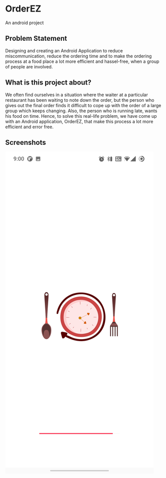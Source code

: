 # OrderEZ
An android project


## Problem Statement

Designing and creating an Android Application to reduce miscommunication, reduce the ordering time and to make the ordering process at a food place a lot more efficient and hassel-free, when a group of people are involved.


## What is this project about?

We often find ourselves in a situation where the waiter at a particular restaurant has been waiting to note down the order, but the person who gives out the final order finds it difficult to cope up with the order of a large group which keeps changing. Also, the person who is running late, wants his food on time. Hence, to solve this real-life problem, we have come up with an Android application, OrderEZ, that make this process a lot more efficient and error free.


## Screenshots
![image1](SplashScreen.jpg)


